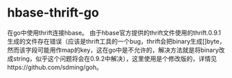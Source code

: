 hbase-thrift-go
===============

在go中使用thrift连接hbase。
由于hbase官方提供的thrift文件使用的thrift.0.9.1生成的文件存在错误（应该是thrift工具的一个bug，thrift会把binary生成[]byte，然而该字段可能用作map的key，这在go中是不允许的，解决方法就是将binary改成string，似乎这个问题将会在0.9.2中解决），这里使用是个修改版的，详情见https://github.com/sdming/goh。
